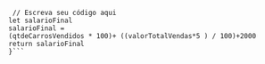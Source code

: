 ```function calculaSalario(qtdeCarrosVendidos, valorTotalVendas) {
 // Escreva seu código aqui
let salarioFinal
salarioFinal = 
(qtdeCarrosVendidos * 100)+ ((valorTotalVendas*5 ) / 100)+2000
return salarioFinal
}```